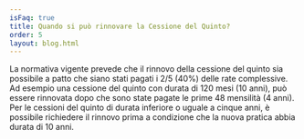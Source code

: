 ```yaml
---
isFaq: true
title: Quando si può rinnovare la Cessione del Quinto?
order: 5
layout: blog.html
---
```


La normativa vigente prevede che il rinnovo della cessione del quinto sia possibile a patto che siano stati pagati i 2/5 (40%) delle rate complessive. Ad esempio una cessione del quinto con durata di 120 mesi (10 anni), può essere rinnovata dopo che sono state pagate le prime 48 mensilità (4 anni). Per le cessioni del quinto di durata inferiore o uguale a cinque anni, è possibile richiedere il rinnovo prima a condizione che la nuova pratica abbia durata di 10 anni.
